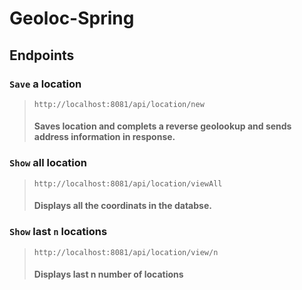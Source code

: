 # Geoloc-Spring
## Endpoints
### `Save` a location 
> `http://localhost:8081/api/location/new`
> #### Saves location and complets a reverse geolookup and sends address information in response.


### `Show` all location
>  `http://localhost:8081/api/location/viewAll`
> #### Displays all the coordinats in the databse.

### `Show` last  `n` locations
> `http://localhost:8081/api/location/view/n`
> #### Displays last n number of locations

